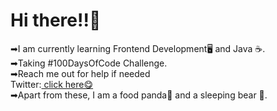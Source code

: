 <html>
<link href="style.css" rel="stylesheet"></link>
<h1> Hi there!!👋</h1>
<p>➡I am currently learning Frontend Development🖥 and Java ☕.<br>
➡Taking #100DaysOfCode Challenge.<br>
➡Reach me out for help if needed<br>
  Twitter:<a href="https://twitter.com/LaasyaSetty"> click here😋</a><br>
➡Apart from these, I am a food panda🤤 and a sleeping bear 🐻.



</p>





